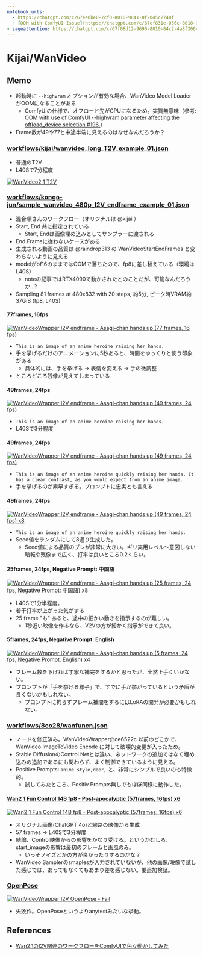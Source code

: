 ```yaml
---
notebook_urls:
  - https://chatgpt.com/c/67ee0be0-7cf0-8010-9841-0f2045c7748f
  - [OOM with ComfyUI Issue](https://chatgpt.com/c/67ef831e-056c-8010-9adf-4e80cb01aa29)
- sageattention: https://chatgpt.com/c/67f08d12-9690-8010-84c2-4a8f306c4865
---
```


# Kijai/WanVideo

## Memo

- 起動時に `--highvram` オプションが有効な場合、WanVideo Model Loader がOOMになることがある
  - ComfyUIの仕様で、オフロード先がGPUになるため。実質無意味（参考: [OOM with use of ComfyUI --highvram parameter affecting the offload_device selection #196
](https://github.com/kijai/ComfyUI-WanVideoWrapper/issues/196)）
- Frame数が49や77と中途半端に見えるのはなぜなんだろうか？

### [workflows/kijai/wanvideo_long_T2V_example_01.json](workflows/kijai/wanvideo_long_T2V_example_01.json)

- 普通のT2V
- L40Sで7分程度

[![WanVideo2 1 T2V](http://img.youtube.com/vi/NeT2DpWUUcs/0.jpg)](https://www.youtube.com/watch?v=NeT2DpWUUcs "WanVideo2 1 T2V")

### [workflows/kongo-jun/sample_wanvideo_480p_I2V_endframe_example_01.json](workflows/kongo-jun/sample_wanvideo_480p_I2V_endframe_example_01.json)

- 混合順さんのワークフロー（オリジナルは @kijai ）
- Start, End 共に指定されている
  - Start, Endは画像埋め込みとしてサンプラーに渡される
- End Frameに従わないケースがある
- 生成される動画の品質は @raindrop313 の WanVideoStartEndFrames と変わらないように見える
- modelがbf16のままではOOMで落ちたので、fp8に差し替えている（環境はL40S）
  - noteの記事ではRTX4090で動かされたとのことだが、可能なんだろうか...?
- Sampling 81 frames at 480x832 with 20 steps, 約5分, ピーク時VRAM約37GiB (fp8, L40S)

#### 77frames, 16fps

[![WanVideoWrapper I2V endframe - Asagi-chan hands up (77 frames, 16 fps)](http://img.youtube.com/vi/eoOeKCt3jvQ/0.jpg)](https://www.youtube.com/watch?v=eoOeKCt3jvQ "WanVideoWrapper I2V endframe - Asagi-chan hands up (77 frames, 16 fps)")

- `This is an image of an anime heroine raising her hands.`
- 手を挙げるだけのアニメーションに5秒あると、時間をゆっくりと使う印象がある
  - 具体的には、手を挙げる → 表情を変える → 手の微調整
- ところどころ残像が見えてしまっている

#### 49frames, 24fps

[![WanVideoWrapper I2V endframe - Asagi-chan hands up (49 frames, 24 fps)](http://img.youtube.com/vi/E6Nffvoc-TI/0.jpg)](https://www.youtube.com/watch?v=E6Nffvoc-TI "WanVideoWrapper I2V endframe - Asagi-chan hands up (49 frames, 24 fps)")

- `This is an image of an anime heroine raising her hands.`
- L40Sで3分程度

#### 49frames, 24fps

[![WanVideoWrapper I2V endframe - Asagi-chan hands up (49 frames, 24 fps)](http://img.youtube.com/vi/WtgZzvdYcUg/0.jpg)](https://www.youtube.com/watch?v=WtgZzvdYcUg "WanVideoWrapper I2V endframe - Asagi-chan hands up (49 frames, 24 fps)")

- `This is an image of an anime heroine quickly raising her hands. It has a clear contrast, as you would expect from an anime image.`
- 手を挙げるのが素早すぎる。プロンプトに忠実とも言える

#### 49frames, 24fps

[![WanVideoWrapper I2V endframe - Asagi-chan hands up (49 frames, 24 fps) x8](http://img.youtube.com/vi/eHdgl48cl0c/0.jpg)](https://www.youtube.com/watch?v=eHdgl48cl0c "WanVideoWrapper I2V endframe - Asagi-chan hands up (49 frames, 24 fps) x8")

- `This is an image of an anime heroine quickly raising her hands.`
- Seed値をランダムにして8通り生成した。
  - Seed値による品質のブレが非常に大きい。ギリ実用レベル〜意図しない暗転や残像まで広く、打率は良いところ0.2くらい。

#### 25frames, 24fps, Negative Prompt: 中国語

[![WanVideoWrapper I2V endframe - Asagi-chan hands up (25 frames, 24 fps, Negative Prompt: 中国語) x8](http://img.youtube.com/vi/TaTjvE1xDqc/0.jpg)](https://www.youtube.com/watch?v=TaTjvE1xDqc "WanVideoWrapper I2V endframe - Asagi-chan hands up (25 frames, 24 fps, Negative Prompt: 中国語) x8")

- L40Sで1分半程度。
- 若干打率が上がった気がする
- 25 frame "も" あると、途中の細かい動きを指示するのが難しい。
  - 1秒近い映像を作るなら、V2Vの方が細かく指示ができて良い。

#### 5frames, 24fps, Negative Prompt: English

[![WanVideoWrapper I2V endframe - Asagi-chan hands up (5 frames, 24 fps, Negative Prompt: English) x4](http://img.youtube.com/vi/7m_6GXA3hag/0.jpg)](https://www.youtube.com/watch?v=7m_6GXA3hag "WanVideoWrapper I2V endframe - Asagi-chan hands up (5 frames, 24 fps, Negative Prompt: English) x4")

- フレーム数を下げれば丁寧な補完をするかと思ったが、全然上手くいかない。
- プロンプトが「手を挙げる様子」で、すでに手が挙がっているという矛盾が良くないかもしれない。
  - プロンプトに拘らずフレーム補間をするにはLoRAの開発が必要かもしれない。

### [workflows/8co28/wanfuncn.json](workflows/8co28/wanfuncn.json)

- ノードを修正済み。WanVideoWrapper@ce6522c 以前のどこかで、WanVideo ImageToVideo Encode に対して破壊的変更が入ったため。
- Stable DiffusionのControl Netとは違い、ネットワークの追加ではなく埋め込みの追加であるにも関わらず、よく制御できているように見える。
- Positive Prompts: `anime style,deer,` と、非常にシンプルで良いのも特徴的。
  - 試してみたところ、Positiv Prompts無しでもほぼ同様に動作した。

#### [Wan2 1 Fun Control 14B fp8 - Post-apocalyptic (57frames, 16fps) x6](workflows/works/wanfuncn.json)

[![Wan2 1 Fun Control 14B fp8 - Post-apocalyptic (57frames, 16fps) x6](http://img.youtube.com/vi/WJQpodbH7xU/0.jpg)](https://www.youtube.com/watch?v=WJQpodbH7xU "Wan2 1 Fun Control 14B fp8 - Post-apocalyptic (57frames, 16fps) x6")

- オリジナル画像(ChatGPT 4o)と線路の映像から生成
- 57 frames → L40Sで3分程度
- 結論、Control映像からの影響をかなり受ける。というかむしろ、start_imageの影響は最初のフレームと画風のみ。
  - いっそノイズとかの方が良かったりするのかな？
- WanVideo Samplerのsmaplesが入力されていないが、他の画像/映像で試した感じでは、あってもなくてもあまり差を感じない。要追加検証。

### [OpenPose](workflows/works/OpenPose.json)

[![WanVideoWrapper I2V OpenPose - Fail](http://img.youtube.com/vi/2ul3zH1U3tk/0.jpg)](https://www.youtube.com/watch?v=2ul3zH1U3tk "WanVideoWrapper I2V OpenPose - Fail")

- 失敗作。OpenPoseというよりanytestみたいな挙動。

## References

- [Wan2.1のI2V関連のワークフローをComfyUIで色々動かしてみた](https://note.com/kongo_jun/n/nf9d9d2903a42)
